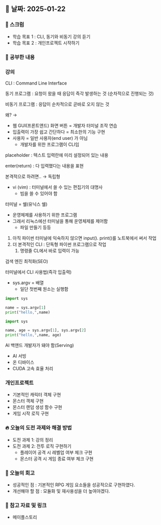 ## 📅 날짜: 2025-01-22

### 💬 스크럼
- 학습 목표 1 : CLI, 동기와 비동기 강의 듣기
- 학습 목표 2 : 개인프로젝트 시작하기

### 📒 공부한 내용
### 강의
CLI : Command Line Interface

동기 프로그램 : 요청이 왔을 때 응답이 즉각 발생하는 것 (순차적으로 진행되는 것)

비동기 프로그램 : 응답이 순차적으로 곧바로 오지 않는 것

왜? → 

- 웹 GUI(프론트앤드) 화면 버튼 = 개발자 터미널 조작 연습
- 입출력이 가장 쉽고 간단하다 = 최소한의 기능 구현
- 사용자 = 일반 사용자(end user) 가 아님
    - 개발자를 위한 프로그램이 CLI임

placeholder : 텍스트 입력란에 미리 설정되어 있는 내용

enter(return) : 다 입력했다는 내용을 표현

본격적으로 하려면.. → 독립형

- vi (vim) : 터미널에서 쓸 수 있는 편집기의 대명사
    - 빔을 쓸 수 있어야 함

터미널 = 쉘(유닉스 쉘)

- 운영체제를 사용하기 위한 프로그램
- 그래서 리눅스에선 터미널을 통해 운영체제를 제어함
    - 파일 만들기 등등

1. 아직 파이썬 터미널에 익숙하지 않으면 input(). print()를 노트북에서 써서 작업
2. 더 본격적인 CLI : 단독형 파이썬 프로그램으로 작업
    1. 명령줄 CL에서 바로 입력이 가능

검색 엔진 최적화(SEO)

터미널에서 CLI 사용법(즉각 입출력)

- sys.argv = 배열
    - 일단 첫번째 원소는 실행함

```python
import sys

name = sys.argv[1]
print("hello,",name)
```

```python
import sys

name, age = sys.argv[1], sys.argv[2]
print("hello,",name, age)
```

AI 백앤드 개발자가 돼야 함(Serving)

- AI 서빙
- 온 디바이스
- CUDA 고속 효율 처리

### 개인프로젝트
- 기본적인 캐릭터 객체 구현
- 몬스터 객체 구현
- 몬스터 랜덤 생성 함수 구현
- 게임 시작 로직 구현

### 🔥 오늘의 도전 과제와 해결 방법
- 도전 과제 1: 강의 정리
- 도전 과제 2: 전투 로직 구현하기
  - 플레이어 공격 시 레벨업 여부 체크 구현
  - 몬스터 공격 시 게임 종료 여부 체크 구현

### 💭 오늘의 회고
- 성공적인 점 : 기본적인 RPG 게임 요소들을 성공적으로 구현하였다.
- 개선해야 할 점 : 모듈화 및 재사용성을 더 높여야겠다.
  
### 📁 참고 자료 및 링크
- 메이플스토리
